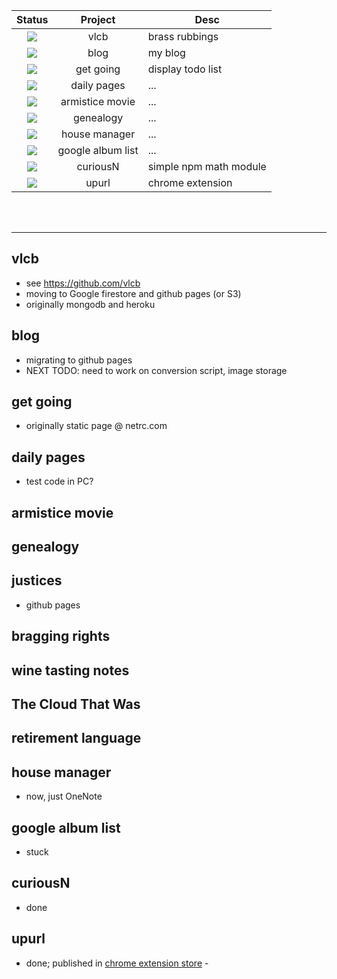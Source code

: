 
| Status | Project | Desc	|
|:------:|:-------:|------|
| ![](https://img.icons8.com/color/24/000000/close-window.png)	| vlcb	| brass rubbings |
| ![](https://img.icons8.com/color/24/000000/close-window.png)	| blog	| my blog |
| ![](https://img.icons8.com/color/24/000000/close-window.png)	| get going	| display todo list|
| ![](https://png.icons8.com/color/24/000000/under-construction.png)	| daily pages	| ...|
| ![](https://img.icons8.com/color/24/000000/error.png)	| armistice movie	| ...|
| ![](https://img.icons8.com/color/24/000000/in-progress.png)	| genealogy	| ...|
| ![](https://img.icons8.com/color/24/000000/error.png)	| house manager	| ...|
| ![](https://img.icons8.com/color/24/000000/close-window.png)	| google album list	| ...|
| ![](https://img.icons8.com/color/24/000000/ok.png) | curiousN | simple npm math module |
| ![](https://img.icons8.com/color/24/000000/ok.png) | upurl | chrome extension |

<br><br>

<hr>

## vlcb
* see https://github.com/vlcb
* moving to Google firestore and github pages (or S3)
* originally mongodb and heroku

## blog
* migrating to github pages
* NEXT TODO: need to work on conversion script, image storage

## get going
* originally static page @ netrc.com

## daily pages
* test code in PC?

## armistice movie

## genealogy

## justices
* github pages

## bragging rights

## wine tasting notes

## The Cloud That Was

## retirement language

## house manager
* now, just OneNote

## google album list
* stuck

## curiousN
* done

## upurl
* done; published in [chrome extension store](https://chrome.google.com/webstore/detail/up-url/cagmkfldeglkpnoehchbbdjmgddacodk?hl=en) - 
